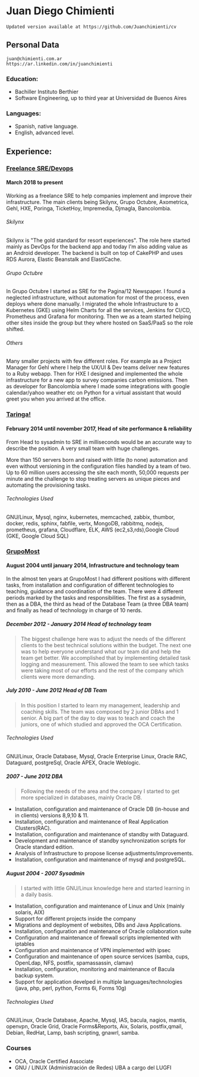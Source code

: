 # Juan Diego Chimienti

```
Updated version available at https://github.com/Juanchimienti/cv
```

## Personal Data

```
juan@chimienti.com.ar
https://ar.linkedin.com/in/juanchimienti
```

### Education:
 - Bachiller Instituto Berthier
 - Software Engineering, up to third year at Universidad de Buenos Aires

### Languages:
 - Spanish, native language.
 - English, advanced level.

## Experience:

### [Freelance SRE/Devops](https://github.com/Juanchimienti/cv)

#### March 2018 to present

Working as a freelance SRE to help companies implement and improve their
infrastructure.
The main clients being Skilynx, Grupo Octubre, Axometrica, Gehl, HXE,
Poringa, TicketHoy, Impremedia, Djmagla, Bancolombia.

###### Skilynx

Skilynx is "The gold standard for resort experiences". The role here started
mainly as DevOps for the backend app and today I'm also adding value as an
Android developer. The backend is built on top of CakePHP and uses RDS Aurora,
Elastic Beanstalk and ElastiCache.

###### Grupo Octubre

In Grupo Octubre I started as SRE for the Pagina/12 Newspaper. I found a
neglected infrastructure, without automation for most of the process, even
deploys where done manually. I migrated the whole Infrastructure to a
Kubernetes (GKE) using Helm Charts for all the services, Jenkins for CI/CD,
Prometheus and Grafana for monitoring. Then we as a team started helping
other sites inside the group but they where hosted on SaaS/PaaS so the role
shifted.

###### Others

Many smaller projects with few different roles. For example as a Project
Manager for Gehl where I help the UX/UI & Dev teams deliver new features to a
Ruby webapp. Then for HXE I designed and implemented the whole infrastructure
for a new app to survey companies carbon emissions. Then as developer for
Bancolombia where I made some integrations with google calendar/yahoo weather
etc on Python for a virtual assistant that would greet you when you arrived at
the office.


### [Taringa!](http://www.taringa.net)

#### February 2014 until november 2017, Head of site performance & reliability


From Head to sysadmin to SRE in milliseconds would be an
accurate way to describe the position. A very small team with huge challenges.

More than 150 servers born and raised with little (to none) automation and even
without versioning in the configuration files handled by a team of two.
Up to 60 million users accessing the site each month, 50,000 requests per minute
and the challenge to stop treating servers as unique pieces and automating
the provisioning tasks.


###### Technologies Used
GNU/Linux, Mysql, nginx, kubernetes, memcached, zabbix, thumbor, docker, redis,
sphinx, fabfile, vertx, MongoDB, rabbitmq, nodejs, prometheus, grafana,
Cloudflare, ELK, AWS (ec2,s3,rds),Google Cloud (GKE, Google Cloud SQL)


### [GrupoMost](http://www.grupomost.com)


#### August 2004 until january 2014, Infrastructure and technology team
In the almost ten years at GrupoMost I had different positions with different
tasks, from installation and configuration of different technologies to
teaching, guidance and coordination of the team.
There were 4 different periods marked by the tasks and responsibilities. The
first as a sysadmin, then as a DBA, the third as head of the Database Team (a
three DBA team) and finally as head of technology in charge of 10 nerds.

##### December 2012 - January 2014 Head of technology team
> The biggest challenge here was to adjust the needs of the different clients
to the best technical solutions within the budget. The next one was to help
everyone understand what our team did and help the team get better.
We accomplished that by implementing detailed task logging and measurement.
This allowed the team to see which tasks were taking most of our efforts and
the rest of the company which clients were more demanding.


##### July 2010 - June 2012 Head of DB Team
> In this position I started to learn my management, leadership and coaching
skills. The team was composed by 2 junior DBAs and 1 senior. A big part of the
day to day was to teach and coach the juniors, one of which studied and approved
the OCA Certification.

###### Technologies Used
GNU/Linux, Oracle Database, Mysql, Oracle Enterprise Linux, Oracle RAC,
Dataguard, postgreSql, Oracle APEX, Oracle Weblogic.

##### 2007 - June 2012 DBA
> Following the needs of the area and the company I started to get more
specialized in databases, mainly Oracle DB.

- Installation, configuration and maintenance of Oracle DB (in-house and in
clients) versions 8,9,10 & 11.
- Installation, configuration and maintenance of Real Application Clusters(RAC).
- Installation, configuration and maintenance of standby with Dataguard.
- Development and maintenance of standby synchronization scripts for Oracle
standard edition.
- Analysis of Infrastructure to propose license adjustments/improvements.
- Installation, configuration and maintenance of mysql and postgreSQL.

##### August 2004 - 2007 Sysadmin
> I started with little GNU/Linux knowledge here and started learning in a daily
basis.

- Installation, configuration and maintenance of Linux and Unix (mainly solaris,
AIX)
- Support for different projects inside the company
- Migrations and deployment of websites, DBs and Java Applications.
- Installation, configuration and maintenance of Oracle collaboration suite
- Configuration and maintenance of firewall scripts implemented with iptables
- Configuration and maintenance of VPN implemented with ipsec
- Configuration and maintenance of open source services
(samba, cups, OpenLdap, NFS, postfix, spamassassin, clamav)
- Installation, configuration,  monitoring and maintenance of Bacula backup
system.
- Support for application develped in multiple languages/technologies (java,
php, perl, python, Forms 6i, Forms 10g)

###### Technologies Used
GNU/Linux, Oracle Database, Apache, Mysql, IAS, bacula, nagios, mantis,
openvpn, Oracle Grid, Oracle Forms&Reports, Aix, Solaris, postfix,qmail, Debian,
RedHat, Lamp, bash scripting, gnawrl, samba.


### Courses
 - OCA, Oracle Certified Associate
 - GNU / LINUX (Administración de Redes)  UBA a cargo del LUGFI


